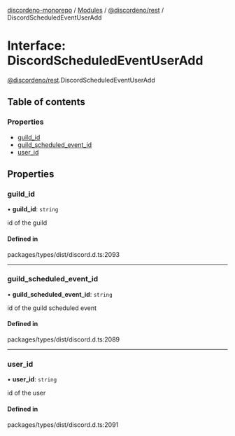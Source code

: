 [discordeno-monorepo](../README.md) / [Modules](../modules.md) / [@discordeno/rest](../modules/discordeno_rest.md) / DiscordScheduledEventUserAdd

# Interface: DiscordScheduledEventUserAdd

[@discordeno/rest](../modules/discordeno_rest.md).DiscordScheduledEventUserAdd

## Table of contents

### Properties

- [guild_id](discordeno_rest.DiscordScheduledEventUserAdd.md#guild_id)
- [guild_scheduled_event_id](discordeno_rest.DiscordScheduledEventUserAdd.md#guild_scheduled_event_id)
- [user_id](discordeno_rest.DiscordScheduledEventUserAdd.md#user_id)

## Properties

### guild_id

• **guild_id**: `string`

id of the guild

#### Defined in

packages/types/dist/discord.d.ts:2093

---

### guild_scheduled_event_id

• **guild_scheduled_event_id**: `string`

id of the guild scheduled event

#### Defined in

packages/types/dist/discord.d.ts:2089

---

### user_id

• **user_id**: `string`

id of the user

#### Defined in

packages/types/dist/discord.d.ts:2091
